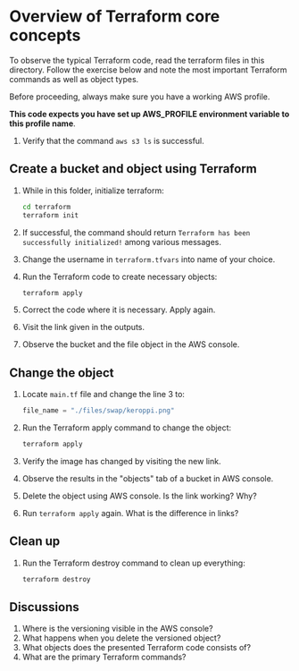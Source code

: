 # Overview of Terraform core concepts

To observe the typical Terraform code, read the terraform files in this directory. Follow the exercise below and note the most important Terraform commands as well as object types.

Before proceeding, always make sure you have a working AWS profile. 

**This code expects you have set up AWS_PROFILE environment variable to this profile name**.

1. Verify that the command `aws s3 ls` is successful.

## Create a bucket and object using Terraform

1. While in this folder, initialize terraform: 

    ```bash
    cd terraform
    terraform init
    ```

1. If successful, the command should return `Terraform has been successfully initialized!` among various messages.
1. Change the username in `terraform.tfvars` into name of your choice.
1. Run the Terraform code to create necessary objects:

    ```bash
    terraform apply
    ```

1. Correct the code where it is necessary. Apply again.
1. Visit the link given in the outputs.
1. Observe the bucket and the file object in the AWS console.

## Change the object

1. Locate `main.tf` file and change the line 3 to:

    ```tf
    file_name = "./files/swap/keroppi.png"
    ```

1. Run the Terraform apply command to change the object:

    ```bash
    terraform apply
    ```

1. Verify the image has changed by visiting the new link.
1. Observe the results in the "objects" tab of a bucket in AWS console.
1. Delete the object using AWS console. Is the link working? Why? 
1. Run `terraform apply` again. What is the difference in links?

## Clean up

1. Run the Terraform destroy command to clean up everything:

    ```bash
    terraform destroy
    ```

## Discussions

1. Where is the versioning visible in the AWS console?
1. What happens when you delete the versioned object?
1. What objects does the presented Terraform code consists of?
1. What are the primary Terraform commands? 
